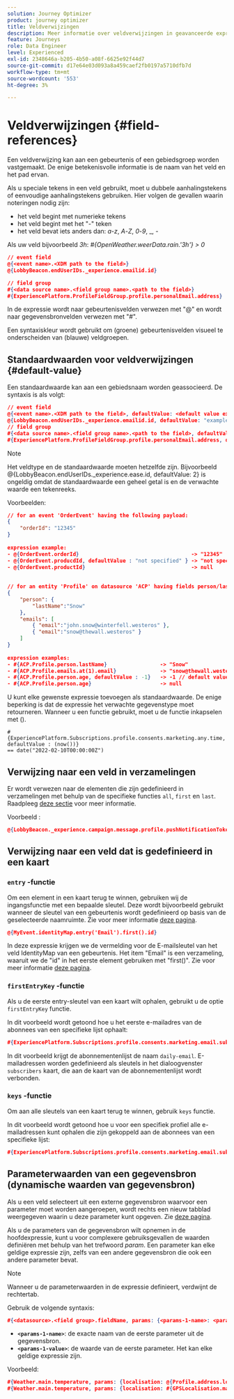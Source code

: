 ```yaml
---
solution: Journey Optimizer
product: journey optimizer
title: Veldverwijzingen
description: Meer informatie over veldverwijzingen in geavanceerde expressies
feature: Journeys
role: Data Engineer
level: Experienced
exl-id: 2348646a-b205-4b50-a08f-6625e92f44d7
source-git-commit: d17e64e03d093a8a459caef2fb0197a5710dfb7d
workflow-type: tm+mt
source-wordcount: '553'
ht-degree: 3%

---
```


# Veldverwijzingen {#field-references}

Een veldverwijzing kan aan een gebeurtenis of een gebiedsgroep worden vastgemaakt. De enige betekenisvolle informatie is de naam van het veld en het pad ervan.

Als u speciale tekens in een veld gebruikt, moet u dubbele aanhalingstekens of eenvoudige aanhalingstekens gebruiken. Hier volgen de gevallen waarin noteringen nodig zijn:

* het veld begint met numerieke tekens
* het veld begint met het &quot;-&quot; teken
* het veld bevat iets anders dan: _a_-_z_, _A_-_Z_, _0_-_9_, _, _-_

Als uw veld bijvoorbeeld _3h_: _#{OpenWeather.weerData.rain.&#39;3h&#39;} > 0_

```json
// event field
@{<event name>.<XDM path to the field>}
@{LobbyBeacon.endUserIDs._experience.emailid.id}

// field group
#{<data source name>.<field group name>.<path to the field>}
#{ExperiencePlatform.ProfileFieldGroup.profile.personalEmail.address}
```

In de expressie wordt naar gebeurtenisvelden verwezen met &quot;@&quot; en wordt naar gegevensbronvelden verwezen met &quot;#&quot;.

Een syntaxiskleur wordt gebruikt om (groene) gebeurtenisvelden visueel te onderscheiden van (blauwe) veldgroepen.

## Standaardwaarden voor veldverwijzingen {#default-value}

Een standaardwaarde kan aan een gebiedsnaam worden geassocieerd. De syntaxis is als volgt:

```json
// event field
@{<event name>.<XDM path to the field>, defaultValue: <default value expression>}
@{LobbyBeacon.endUserIDs._experience.emailid.id, defaultValue: "example@adobe.com"}
// field group
#{<data source name>.<field group name>.<path to the field>, defaultValue: <default value expression>}
#{ExperiencePlatform.ProfileFieldGroup.profile.personalEmail.address, defaultValue: "example@adobe.com"}
```

>[!NOTE]
>
>Het veldtype en de standaardwaarde moeten hetzelfde zijn. Bijvoorbeeld @{LobbyBeacon.endUserIDs._experience.ease.id, defaultValue: 2} is ongeldig omdat de standaardwaarde een geheel getal is en de verwachte waarde een tekenreeks.

Voorbeelden:

```json
// for an event 'OrderEvent' having the following payload:
{
    "orderId": "12345"
}
 
expression example:
- @{OrderEvent.orderId}                                    -> "12345"
- @{OrderEvent.producdId, defaultValue : "not specified" } -> "not specified" // default value, productId is not a field present in the payload
- @{OrderEvent.productId}                                  -> null
 
 
// for an entity 'Profile' on datasource 'ACP' having fields person/lastName, with fetched data such as:
{
    "person": {
        "lastName":"Snow"
    },
    "emails": [
        { "email":"john.snow@winterfell.westeros" },
        { "email":"snow@thewall.westeros" }
    ]
}
 
expression examples:
- #{ACP.Profile.person.lastName}                 -> "Snow"
- #{ACP.Profile.emails.at(1).email}              -> "snow@thewall.westeros"
- #{ACP.Profile.person.age, defaultValue : -1}   -> -1 // default value, age is not a field present in the payload
- #{ACP.Profile.person.age}                      -> null
```

U kunt elke gewenste expressie toevoegen als standaardwaarde. De enige beperking is dat de expressie het verwachte gegevenstype moet retourneren. Wanneer u een functie gebruikt, moet u de functie inkapselen met ().

```
#{ExperiencePlatform.Subscriptions.profile.consents.marketing.any.time, defaultValue : (now())} 
== date("2022-02-10T00:00:00Z")
```

## Verwijzing naar een veld in verzamelingen

Er wordt verwezen naar de elementen die zijn gedefinieerd in verzamelingen met behulp van de specifieke functies `all`, `first` en `last`. Raadpleeg [deze sectie](../expression/collection-management-functions.md) voor meer informatie.

Voorbeeld :

```json
@{LobbyBeacon._experience.campaign.message.profile.pushNotificationTokens.all()
```

## Verwijzing naar een veld dat is gedefinieerd in een kaart

### `entry` -functie

Om een element in een kaart terug te winnen, gebruiken wij de ingangsfunctie met een bepaalde sleutel. Deze wordt bijvoorbeeld gebruikt wanneer de sleutel van een gebeurtenis wordt gedefinieerd op basis van de geselecteerde naamruimte. Zie voor meer informatie [deze pagina](../../event/about-creating.md#select-the-namespace).

```json
@{MyEvent.identityMap.entry('Email').first().id}
```

In deze expressie krijgen we de vermelding voor de E-mailsleutel van het veld IdentityMap van een gebeurtenis. Het item &quot;Email&quot; is een verzameling, waaruit we de &quot;id&quot; in het eerste element gebruiken met &quot;first()&quot;. Zie voor meer informatie [deze pagina](../expression/collection-management-functions.md).

### `firstEntryKey` -functie

Als u de eerste entry-sleutel van een kaart wilt ophalen, gebruikt u de optie `firstEntryKey` functie.

In dit voorbeeld wordt getoond hoe u het eerste e-mailadres van de abonnees van een specifieke lijst ophaalt:

```json
#{ExperiencePlatform.Subscriptions.profile.consents.marketing.email.subscriptions.entry('daily-email').subscribers.firstEntryKey()}
```

In dit voorbeeld krijgt de abonnementenlijst de naam `daily-email`. E-mailadressen worden gedefinieerd als sleutels in het dialoogvenster `subscribers` kaart, die aan de kaart van de abonnementenlijst wordt verbonden.

### `keys` -functie

Om aan alle sleutels van een kaart terug te winnen, gebruik `keys` functie.

In dit voorbeeld wordt getoond hoe u voor een specifiek profiel alle e-mailadressen kunt ophalen die zijn gekoppeld aan de abonnees van een specifieke lijst:

```json
#{ExperiencePlatform.Subscriptions.profile.consents.marketing.email.subscriptions.entry('daily-mail').subscribers.keys()
```

## Parameterwaarden van een gegevensbron (dynamische waarden van gegevensbron)

Als u een veld selecteert uit een externe gegevensbron waarvoor een parameter moet worden aangeroepen, wordt rechts een nieuw tabblad weergegeven waarin u deze parameter kunt opgeven. Zie [deze pagina](../expression/expressionadvanced.md).

Als u de parameters van de gegevensbron wilt opnemen in de hoofdexpressie, kunt u voor complexere gebruiksgevallen de waarden definiëren met behulp van het trefwoord _param_. Een parameter kan elke geldige expressie zijn, zelfs van een andere gegevensbron die ook een andere parameter bevat.

>[!NOTE]
>
>Wanneer u de parameterwaarden in de expressie definieert, verdwijnt de rechtertab.

Gebruik de volgende syntaxis:

```json
#{<datasource>.<field group>.fieldName, params: {<params-1-name>: <params-1-value>, <params-2-name>: <params-2-value>}}
```

* **`<params-1-name>`**: de exacte naam van de eerste parameter uit de gegevensbron.
* **`<params-1-value>`**: de waarde van de eerste parameter. Het kan elke geldige expressie zijn.

Voorbeeld:

```json
#{Weather.main.temperature, params: {localisation: @{Profile.address.localisation}}}
#{Weather.main.temperature, params: {localisation: #{GPSLocalisation.main.coordinates, params: {city: @{Profile.address.city}}}}}
```
